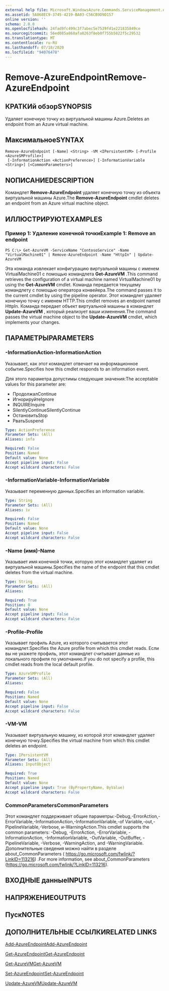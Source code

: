 ```yaml
---
external help file: Microsoft.WindowsAzure.Commands.ServiceManagement.dll-Help.xml
ms.assetid: 5A068EC9-3745-4219-BA03-C56CB9D9D157
online version: ''
schema: 2.0.0
ms.openlocfilehash: 24fad9fc499c3f7abec5e7539fd1e221835849ce
ms.sourcegitcommit: 56ed085a868afa8263f8eb0f755b5822f5c29532
ms.translationtype: MT
ms.contentlocale: ru-RU
ms.lasthandoff: 07/18/2020
ms.locfileid: "94076478"
---
```

# <span data-ttu-id="f5219-101">Remove-AzureEndpoint</span><span class="sxs-lookup"><span data-stu-id="f5219-101">Remove-AzureEndpoint</span></span>

## <span data-ttu-id="f5219-102">КРАТКИй обзор</span><span class="sxs-lookup"><span data-stu-id="f5219-102">SYNOPSIS</span></span>
<span data-ttu-id="f5219-103">Удаляет конечную точку из виртуальной машины Azure.</span><span class="sxs-lookup"><span data-stu-id="f5219-103">Deletes an endpoint from an Azure virtual machine.</span></span>

## <span data-ttu-id="f5219-104">Максимальное</span><span class="sxs-lookup"><span data-stu-id="f5219-104">SYNTAX</span></span>

```
Remove-AzureEndpoint [-Name] <String> -VM <IPersistentVM> [-Profile <AzureSMProfile>]
 [-InformationAction <ActionPreference>] [-InformationVariable <String>] [<CommonParameters>]
```

## <span data-ttu-id="f5219-105">NОПИСАНИЕ</span><span class="sxs-lookup"><span data-stu-id="f5219-105">DESCRIPTION</span></span>
<span data-ttu-id="f5219-106">Командлет **Remove-AzureEndpoint** удаляет конечную точку из объекта виртуальной машины Azure.</span><span class="sxs-lookup"><span data-stu-id="f5219-106">The **Remove-AzureEndpoint** cmdlet deletes an endpoint from an Azure virtual machine object.</span></span>

## <span data-ttu-id="f5219-107">ИЛЛЮСТРИРУЮТ</span><span class="sxs-lookup"><span data-stu-id="f5219-107">EXAMPLES</span></span>

### <span data-ttu-id="f5219-108">Пример 1: Удаление конечной точки</span><span class="sxs-lookup"><span data-stu-id="f5219-108">Example 1: Remove an endpoint</span></span>
```
PS C:\> Get-AzureVM -ServiceName "ContosoService" -Name "VirtualMachine01" | Remove-AzureEndpoint -Name "HttpIn" | Update-AzureVM
```

<span data-ttu-id="f5219-109">Эта команда извлекает конфигурацию виртуальной машины с именем VirtualMachine01 с помощью командлета **Get-AzureVM** .</span><span class="sxs-lookup"><span data-stu-id="f5219-109">This command retrieves the configuration of a virtual machine named VirtualMachine01 by using the **Get-AzureVM** cmdlet.</span></span>
<span data-ttu-id="f5219-110">Команда передается текущему командлету с помощью оператора конвейера.</span><span class="sxs-lookup"><span data-stu-id="f5219-110">The command passes it to the current cmdlet by using the pipeline operator.</span></span>
<span data-ttu-id="f5219-111">Этот командлет удаляет конечную точку с именем HTTP.</span><span class="sxs-lookup"><span data-stu-id="f5219-111">This cmdlet removes an endpoint named HttpIn.</span></span>
<span data-ttu-id="f5219-112">Команда передает объект виртуальной машины в командлет **Update-AzureVM** , который реализует ваши изменения.</span><span class="sxs-lookup"><span data-stu-id="f5219-112">The command passes the virtual machine object to the **Update-AzureVM** cmdlet, which implements your changes.</span></span>

## <span data-ttu-id="f5219-113">ПАРАМЕТРЫ</span><span class="sxs-lookup"><span data-stu-id="f5219-113">PARAMETERS</span></span>

### <span data-ttu-id="f5219-114">-InformationAction</span><span class="sxs-lookup"><span data-stu-id="f5219-114">-InformationAction</span></span>
<span data-ttu-id="f5219-115">Указывает, как этот командлет отвечает на информационное событие.</span><span class="sxs-lookup"><span data-stu-id="f5219-115">Specifies how this cmdlet responds to an information event.</span></span>

<span data-ttu-id="f5219-116">Для этого параметра допустимы следующие значения:</span><span class="sxs-lookup"><span data-stu-id="f5219-116">The acceptable values for this parameter are:</span></span>

- <span data-ttu-id="f5219-117">Продолжал</span><span class="sxs-lookup"><span data-stu-id="f5219-117">Continue</span></span>
- <span data-ttu-id="f5219-118">Игнорируйте</span><span class="sxs-lookup"><span data-stu-id="f5219-118">Ignore</span></span>
- <span data-ttu-id="f5219-119">INQUIRE</span><span class="sxs-lookup"><span data-stu-id="f5219-119">Inquire</span></span>
- <span data-ttu-id="f5219-120">SilentlyContinue</span><span class="sxs-lookup"><span data-stu-id="f5219-120">SilentlyContinue</span></span>
- <span data-ttu-id="f5219-121">Остановить</span><span class="sxs-lookup"><span data-stu-id="f5219-121">Stop</span></span>
- <span data-ttu-id="f5219-122">Рвать</span><span class="sxs-lookup"><span data-stu-id="f5219-122">Suspend</span></span>

```yaml
Type: ActionPreference
Parameter Sets: (All)
Aliases: infa

Required: False
Position: Named
Default value: None
Accept pipeline input: False
Accept wildcard characters: False
```

### <span data-ttu-id="f5219-123">-InformationVariable</span><span class="sxs-lookup"><span data-stu-id="f5219-123">-InformationVariable</span></span>
<span data-ttu-id="f5219-124">Указывает переменную данных.</span><span class="sxs-lookup"><span data-stu-id="f5219-124">Specifies an information variable.</span></span>

```yaml
Type: String
Parameter Sets: (All)
Aliases: iv

Required: False
Position: Named
Default value: None
Accept pipeline input: False
Accept wildcard characters: False
```

### <span data-ttu-id="f5219-125">-Name (имя)</span><span class="sxs-lookup"><span data-stu-id="f5219-125">-Name</span></span>
<span data-ttu-id="f5219-126">Указывает имя конечной точки, которую этот командлет удаляет из виртуальной машины.</span><span class="sxs-lookup"><span data-stu-id="f5219-126">Specifies the name of the endpoint that this cmdlet deletes from the virtual machine.</span></span>

```yaml
Type: String
Parameter Sets: (All)
Aliases: 

Required: True
Position: 0
Default value: None
Accept pipeline input: False
Accept wildcard characters: False
```

### <span data-ttu-id="f5219-127">-Profile</span><span class="sxs-lookup"><span data-stu-id="f5219-127">-Profile</span></span>
<span data-ttu-id="f5219-128">Указывает профиль Azure, из которого считывается этот командлет.</span><span class="sxs-lookup"><span data-stu-id="f5219-128">Specifies the Azure profile from which this cmdlet reads.</span></span>
<span data-ttu-id="f5219-129">Если вы не укажете профиль, этот командлет считывает данные из локального профиля по умолчанию.</span><span class="sxs-lookup"><span data-stu-id="f5219-129">If you do not specify a profile, this cmdlet reads from the local default profile.</span></span>

```yaml
Type: AzureSMProfile
Parameter Sets: (All)
Aliases: 

Required: False
Position: Named
Default value: None
Accept pipeline input: False
Accept wildcard characters: False
```

### <span data-ttu-id="f5219-130">-VM</span><span class="sxs-lookup"><span data-stu-id="f5219-130">-VM</span></span>
<span data-ttu-id="f5219-131">Указывает виртуальную машину, из которой этот командлет удаляет конечную точку.</span><span class="sxs-lookup"><span data-stu-id="f5219-131">Specifies the virtual machine from which this cmdlet deletes an endpoint.</span></span>

```yaml
Type: IPersistentVM
Parameter Sets: (All)
Aliases: InputObject

Required: True
Position: Named
Default value: None
Accept pipeline input: True (ByPropertyName, ByValue)
Accept wildcard characters: False
```

### <span data-ttu-id="f5219-132">CommonParameters</span><span class="sxs-lookup"><span data-stu-id="f5219-132">CommonParameters</span></span>
<span data-ttu-id="f5219-133">Этот командлет поддерживает общие параметры:-Debug,-ErrorAction,-ErrorVariable,-InformationAction,-InformationVariable,-of Variable,-out,-PipelineVariable,-Verbose, и-WarningAction.</span><span class="sxs-lookup"><span data-stu-id="f5219-133">This cmdlet supports the common parameters: -Debug, -ErrorAction, -ErrorVariable, -InformationAction, -InformationVariable, -OutVariable, -OutBuffer, -PipelineVariable, -Verbose, -WarningAction, and -WarningVariable.</span></span> <span data-ttu-id="f5219-134">Дополнительные сведения можно найти в разделе about_CommonParameters ( https://go.microsoft.com/fwlink/?LinkID=113216) .</span><span class="sxs-lookup"><span data-stu-id="f5219-134">For more information, see about_CommonParameters (https://go.microsoft.com/fwlink/?LinkID=113216).</span></span>

## <span data-ttu-id="f5219-135">ВХОДНЫЕ данные</span><span class="sxs-lookup"><span data-stu-id="f5219-135">INPUTS</span></span>

## <span data-ttu-id="f5219-136">НАПРЯЖЕНИЕ</span><span class="sxs-lookup"><span data-stu-id="f5219-136">OUTPUTS</span></span>

## <span data-ttu-id="f5219-137">Пуск</span><span class="sxs-lookup"><span data-stu-id="f5219-137">NOTES</span></span>

## <span data-ttu-id="f5219-138">ДОПОЛНИТЕЛЬНЫЕ ССЫЛКИ</span><span class="sxs-lookup"><span data-stu-id="f5219-138">RELATED LINKS</span></span>

[<span data-ttu-id="f5219-139">Add-AzureEndpoint</span><span class="sxs-lookup"><span data-stu-id="f5219-139">Add-AzureEndpoint</span></span>](./Add-AzureEndpoint.md)

[<span data-ttu-id="f5219-140">Get-AzureEndpoint</span><span class="sxs-lookup"><span data-stu-id="f5219-140">Get-AzureEndpoint</span></span>](./Get-AzureEndpoint.md)

[<span data-ttu-id="f5219-141">Get-AzureVM</span><span class="sxs-lookup"><span data-stu-id="f5219-141">Get-AzureVM</span></span>](./Get-AzureVM.md)

[<span data-ttu-id="f5219-142">Set-AzureEndpoint</span><span class="sxs-lookup"><span data-stu-id="f5219-142">Set-AzureEndpoint</span></span>](./Set-AzureEndpoint.md)

[<span data-ttu-id="f5219-143">Update-AzureVM</span><span class="sxs-lookup"><span data-stu-id="f5219-143">Update-AzureVM</span></span>](./Update-AzureVM.md)


